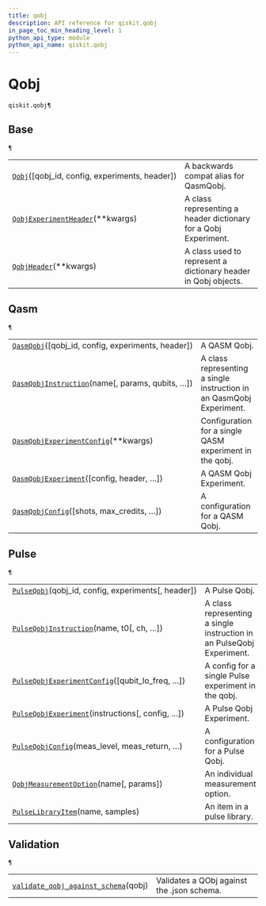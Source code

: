 ```yaml
---
title: qobj
description: API reference for qiskit.qobj
in_page_toc_min_heading_level: 1
python_api_type: module
python_api_name: qiskit.qobj
---
```


<span id="module-qiskit.qobj" />

<span id="qiskit-qobj" />

# Qobj

<span id="module-qiskit.qobj" />

`qiskit.qobj¶`

## Base

<span id="module-qiskit.qobj" />

`¶`

|                                                                                                           |                                                                 |
| --------------------------------------------------------------------------------------------------------- | --------------------------------------------------------------- |
| [`Qobj`](qiskit.qobj.Qobj "qiskit.qobj.Qobj")(\[qobj\_id, config, experiments, header])                   | A backwards compat alias for QasmQobj.                          |
| [`QobjExperimentHeader`](qiskit.qobj.QobjExperimentHeader "qiskit.qobj.QobjExperimentHeader")(\*\*kwargs) | A class representing a header dictionary for a Qobj Experiment. |
| [`QobjHeader`](qiskit.qobj.QobjHeader "qiskit.qobj.QobjHeader")(\*\*kwargs)                               | A class used to represent a dictionary header in Qobj objects.  |

## Qasm

<span id="module-qiskit.qobj" />

`¶`

|                                                                                                                        |                                                                      |
| ---------------------------------------------------------------------------------------------------------------------- | -------------------------------------------------------------------- |
| [`QasmQobj`](qiskit.qobj.QasmQobj "qiskit.qobj.QasmQobj")(\[qobj\_id, config, experiments, header])                    | A QASM Qobj.                                                         |
| [`QasmQobjInstruction`](qiskit.qobj.QasmQobjInstruction "qiskit.qobj.QasmQobjInstruction")(name\[, params, qubits, …]) | A class representing a single instruction in an QasmQobj Experiment. |
| [`QasmQobjExperimentConfig`](qiskit.qobj.QasmQobjExperimentConfig "qiskit.qobj.QasmQobjExperimentConfig")(\*\*kwargs)  | Configuration for a single QASM experiment in the qobj.              |
| [`QasmQobjExperiment`](qiskit.qobj.QasmQobjExperiment "qiskit.qobj.QasmQobjExperiment")(\[config, header, …])          | A QASM Qobj Experiment.                                              |
| [`QasmQobjConfig`](qiskit.qobj.QasmQobjConfig "qiskit.qobj.QasmQobjConfig")(\[shots, max\_credits, …])                 | A configuration for a QASM Qobj.                                     |

## Pulse

<span id="module-qiskit.qobj" />

`¶`

|                                                                                                                                     |                                                                       |
| ----------------------------------------------------------------------------------------------------------------------------------- | --------------------------------------------------------------------- |
| [`PulseQobj`](qiskit.qobj.PulseQobj "qiskit.qobj.PulseQobj")(qobj\_id, config, experiments\[, header])                              | A Pulse Qobj.                                                         |
| [`PulseQobjInstruction`](qiskit.qobj.PulseQobjInstruction "qiskit.qobj.PulseQobjInstruction")(name, t0\[, ch, …])                   | A class representing a single instruction in an PulseQobj Experiment. |
| [`PulseQobjExperimentConfig`](qiskit.qobj.PulseQobjExperimentConfig "qiskit.qobj.PulseQobjExperimentConfig")(\[qubit\_lo\_freq, …]) | A config for a single Pulse experiment in the qobj.                   |
| [`PulseQobjExperiment`](qiskit.qobj.PulseQobjExperiment "qiskit.qobj.PulseQobjExperiment")(instructions\[, config, …])              | A Pulse Qobj Experiment.                                              |
| [`PulseQobjConfig`](qiskit.qobj.PulseQobjConfig "qiskit.qobj.PulseQobjConfig")(meas\_level, meas\_return, …)                        | A configuration for a Pulse Qobj.                                     |
| [`QobjMeasurementOption`](qiskit.qobj.QobjMeasurementOption "qiskit.qobj.QobjMeasurementOption")(name\[, params])                   | An individual measurement option.                                     |
| [`PulseLibraryItem`](qiskit.qobj.PulseLibraryItem "qiskit.qobj.PulseLibraryItem")(name, samples)                                    | An item in a pulse library.                                           |

## Validation

<span id="module-qiskit.qobj" />

`¶`

|                                                                                                                             |                                            |
| --------------------------------------------------------------------------------------------------------------------------- | ------------------------------------------ |
| [`validate_qobj_against_schema`](qiskit.qobj.validate_qobj_against_schema "qiskit.qobj.validate_qobj_against_schema")(qobj) | Validates a QObj against the .json schema. |

